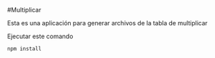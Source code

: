 #Multiplicar

Esta es una aplicación para generar archivos de la tabla de multiplicar

Ejecutar este comando

```
npm install
``` 